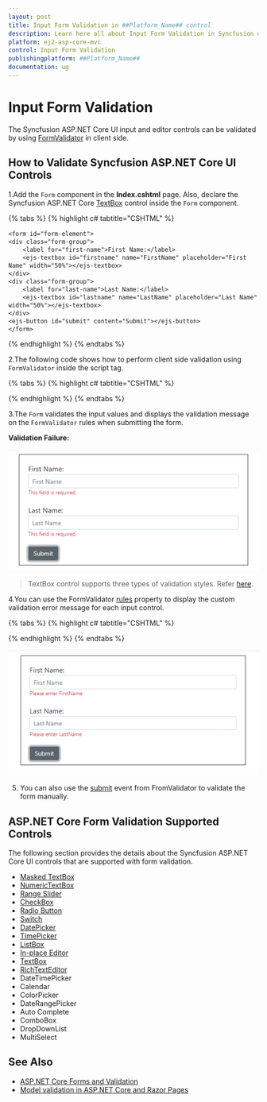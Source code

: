 ```yaml
---
layout: post
title: Input Form Validation in ##Platform_Name## control
description: Learn here all about Input Form Validation in Syncfusion ##Platform_Name## control of Syncfusion Essential JS 2 and more.
platform: ej2-asp-core-mvc
control: Input Form Validation
publishingplatform: ##Platform_Name##
documentation: ug
---
```


# Input Form Validation

The Syncfusion ASP.NET Core UI input and editor controls can be validated by using [FormValidator](https://ej2.syncfusion.com/javascript/documentation/api/form-validator/) in client side.

## How to Validate Syncfusion ASP.NET Core UI Controls

1.Add the `Form` component in the **Index.cshtml** page. Also, declare the Syncfusion ASP.NET Core [TextBox](../textbox/getting-started) control inside the `Form` component.

{% tabs %}
{% highlight c# tabtitle="CSHTML" %}

    <form id="form-element">
    <div class="form-group">
        <label for="first-name">First Name:</label>
        <ejs-textbox id="firstname" name="FirstName" placeholder="First Name" width="50%"></ejs-textbox>
    </div>
    <div class="form-group">
        <label for="last-name">Last Name:</label>
        <ejs-textbox id="lastname" name="LastName" placeholder="Last Name"  width="50%"></ejs-textbox>
    </div>
    <ejs-button id="submit" content="Submit"></ejs-button>
    </form>

{% endhighlight %}
{% endtabs %}

2.The following code shows how to perform client side validation using `FormValidator` inside the script tag.

{% tabs %}
{% highlight c# tabtitle="CSHTML" %}

<script>
    // Sets required property in the FormValidator rules collection
    var options = {
        rules: {
            'FirstName': { required: true },
            'LastName': { required: true },
        },
    };

    // Defines FormValidator to validate the TextBox
    var formObject = new ej.inputs.FormValidator('#form-element', options);

    // Places error label outside the TextBox using the customPlacement event of FormValidator
    formObject.customPlacement = function (element, errorElement) {
        element.parentElement.parentElement.appendChild(errorElement);
    };
    // Form validates the input values using validate method of FormValidator
    document.getElementById("submit").addEventListener('click', function () {
        formObject.validate();
    });
</script>

{% endhighlight %}
{% endtabs %}

3.The `Form` validates the input values and displays the validation message on the `FormValidator` rules when submitting the form.

**Validation Failure:**

![Validation error status](images/validation-error.png)

> TextBox control supports three types of validation styles. Refer [here](https://ej2.syncfusion.com/aspnetcore/documentation/textbox/validation).

4.You can use the FormValidator [rules](https://ej2.syncfusion.com/javascript/documentation/api/form-validator/#rules) property to display the custom validation error message for each input control.

{% tabs %}
{% highlight c# tabtitle="CSHTML" %}

<script>
    // sets required property in the FormValidator rules collection
    var options = {
        rules: {
            'FirstName': { required: [true, "Please enter FirstName" ] },
            'LastName': { required: [true, "Please enter LastName" ] },
        },
    };
</script>

{% endhighlight %}
{% endtabs %}

![Validation message for individual input control](images/validation-message.png)

5. You can also use the [submit](https://ej2.syncfusion.com/javascript/documentation/api/form-validator/#submit) event from FromValidator to validate the form manually.

## ASP.NET Core Form Validation Supported Controls

The following section provides the details about the Syncfusion ASP.NET Core UI controls that are supported with form validation.

* [Masked TextBox](https://ej2.syncfusion.com/aspnetcore/documentation/maskedtextbox/how-to/perform-custom-validation-using-form-validator)
* [NumericTextBox](https://ej2.syncfusion.com/aspnetcore/documentation/numerictextbox/how-to/perform-custom-validation-using-form-validator)
* [Range Slider](https://ej2.syncfusion.com/aspnetcore/documentation/range-slider/how-to/form-slider-with-form-validator)
* [CheckBox](https://ej2.syncfusion.com/aspnetcore/documentation/check-box/how-to/name-and-value-in-form-submit)
* [Radio Button](https://ej2.syncfusion.com/aspnetcore/documentation/radio-button/how-to/name-and-value-in-form-submit)
* [Switch](https://ej2.syncfusion.com/aspnetcore/documentation/switch/how-to/submit-name-and-value-in-form)
* [DatePicker](https://ej2.syncfusion.com/aspnetcore/documentation/datepicker/how-to/client-side-validation)
* [TimePicker](https://ej2.syncfusion.com/aspnetcore/documentation/timepicker/how-to/client-side-validation-using-form-validator)
* [ListBox](https://ej2.syncfusion.com/aspnetcore/documentation/list-box/how-to/form-submit)
* [In-place Editor](https://ej2.syncfusion.com/aspnetcore/documentation/in-place-editor/validation)
* [TextBox](https://ej2.syncfusion.com/aspnetcore/documentation/textbox/validation)
* [RichTextEditor](https://ej2.syncfusion.com/aspnetcore/documentation/rich-text-editor/validation)
* DateTimePicker
* Calendar
* ColorPicker
* DateRangePicker
* Auto Complete
* ComboBox
* DropDownList
* MultiSelect

## See Also

* [ASP.NET Core Forms and Validation](https://docs.microsoft.com/en-us/aspnet/core/mvc/views/working-with-forms?view=aspnetcore-6.0)
* [Model validation in ASP.NET Core and Razor Pages](https://docs.microsoft.com/en-us/aspnet/core/mvc/models/validation?view=aspnetcore-6.0)